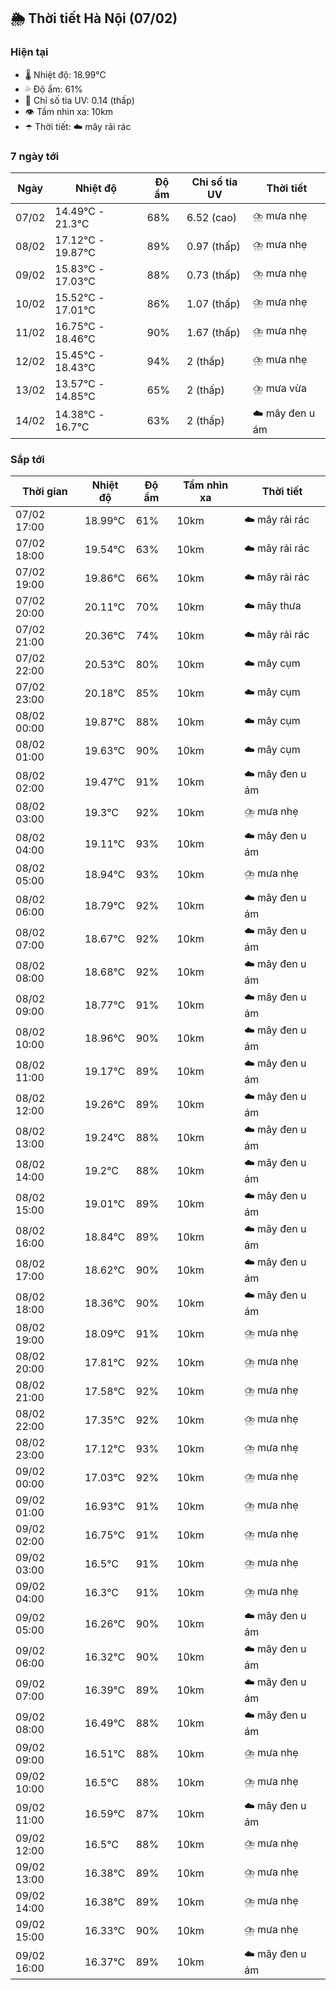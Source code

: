 ## 🌦️ Thời tiết Hà Nội (07/02)

### Hiện tại

- 🌡️ Nhiệt độ: 18.99℃
- 💦 Độ ẩm: 61%
- 🌟 Chỉ số tia UV: 0.14 (thấp)
- 👁️ Tầm nhìn xa: 10km
- ☂️ Thời tiết: ☁️ mây rải rác

### 7 ngày tới

| Ngày | Nhiệt độ | Độ ẩm | Chỉ số tia UV | Thời tiết |
| --- | --- | --- | --- | --- |
| 07/02 | 14.49℃ - 21.3℃ | 68% | 6.52 (cao) | ⛈️ mưa nhẹ |
| 08/02 | 17.12℃ - 19.87℃ | 89% | 0.97 (thấp) | ⛈️ mưa nhẹ |
| 09/02 | 15.83℃ - 17.03℃ | 88% | 0.73 (thấp) | ⛈️ mưa nhẹ |
| 10/02 | 15.52℃ - 17.01℃ | 86% | 1.07 (thấp) | ⛈️ mưa nhẹ |
| 11/02 | 16.75℃ - 18.46℃ | 90% | 1.67 (thấp) | ⛈️ mưa nhẹ |
| 12/02 | 15.45℃ - 18.43℃ | 94% | 2 (thấp) | ⛈️ mưa nhẹ |
| 13/02 | 13.57℃ - 14.85℃ | 65% | 2 (thấp) | ⛈️ mưa vừa |
| 14/02 | 14.38℃ - 16.7℃ | 63% | 2 (thấp) | ☁️ mây đen u ám |

### Sắp tới

| Thời gian | Nhiệt độ | Độ ẩm | Tầm nhìn xa | Thời tiết |
| --- | --- | --- | --- | --- |
| 07/02 17:00 | 18.99℃ | 61% | 10km | ☁️ mây rải rác |
| 07/02 18:00 | 19.54℃ | 63% | 10km | ☁️ mây rải rác |
| 07/02 19:00 | 19.86℃ | 66% | 10km | ☁️ mây rải rác |
| 07/02 20:00 | 20.11℃ | 70% | 10km | ☁️ mây thưa |
| 07/02 21:00 | 20.36℃ | 74% | 10km | ☁️ mây rải rác |
| 07/02 22:00 | 20.53℃ | 80% | 10km | ☁️ mây cụm |
| 07/02 23:00 | 20.18℃ | 85% | 10km | ☁️ mây cụm |
| 08/02 00:00 | 19.87℃ | 88% | 10km | ☁️ mây cụm |
| 08/02 01:00 | 19.63℃ | 90% | 10km | ☁️ mây cụm |
| 08/02 02:00 | 19.47℃ | 91% | 10km | ☁️ mây đen u ám |
| 08/02 03:00 | 19.3℃ | 92% | 10km | ⛈️ mưa nhẹ |
| 08/02 04:00 | 19.11℃ | 93% | 10km | ☁️ mây đen u ám |
| 08/02 05:00 | 18.94℃ | 93% | 10km | ⛈️ mưa nhẹ |
| 08/02 06:00 | 18.79℃ | 92% | 10km | ☁️ mây đen u ám |
| 08/02 07:00 | 18.67℃ | 92% | 10km | ☁️ mây đen u ám |
| 08/02 08:00 | 18.68℃ | 92% | 10km | ☁️ mây đen u ám |
| 08/02 09:00 | 18.77℃ | 91% | 10km | ☁️ mây đen u ám |
| 08/02 10:00 | 18.96℃ | 90% | 10km | ☁️ mây đen u ám |
| 08/02 11:00 | 19.17℃ | 89% | 10km | ☁️ mây đen u ám |
| 08/02 12:00 | 19.26℃ | 89% | 10km | ☁️ mây đen u ám |
| 08/02 13:00 | 19.24℃ | 88% | 10km | ☁️ mây đen u ám |
| 08/02 14:00 | 19.2℃ | 88% | 10km | ☁️ mây đen u ám |
| 08/02 15:00 | 19.01℃ | 89% | 10km | ☁️ mây đen u ám |
| 08/02 16:00 | 18.84℃ | 89% | 10km | ☁️ mây đen u ám |
| 08/02 17:00 | 18.62℃ | 90% | 10km | ☁️ mây đen u ám |
| 08/02 18:00 | 18.36℃ | 90% | 10km | ☁️ mây đen u ám |
| 08/02 19:00 | 18.09℃ | 91% | 10km | ⛈️ mưa nhẹ |
| 08/02 20:00 | 17.81℃ | 92% | 10km | ⛈️ mưa nhẹ |
| 08/02 21:00 | 17.58℃ | 92% | 10km | ⛈️ mưa nhẹ |
| 08/02 22:00 | 17.35℃ | 92% | 10km | ⛈️ mưa nhẹ |
| 08/02 23:00 | 17.12℃ | 93% | 10km | ⛈️ mưa nhẹ |
| 09/02 00:00 | 17.03℃ | 92% | 10km | ⛈️ mưa nhẹ |
| 09/02 01:00 | 16.93℃ | 91% | 10km | ⛈️ mưa nhẹ |
| 09/02 02:00 | 16.75℃ | 91% | 10km | ⛈️ mưa nhẹ |
| 09/02 03:00 | 16.5℃ | 91% | 10km | ⛈️ mưa nhẹ |
| 09/02 04:00 | 16.3℃ | 91% | 10km | ⛈️ mưa nhẹ |
| 09/02 05:00 | 16.26℃ | 90% | 10km | ☁️ mây đen u ám |
| 09/02 06:00 | 16.32℃ | 90% | 10km | ☁️ mây đen u ám |
| 09/02 07:00 | 16.39℃ | 89% | 10km | ☁️ mây đen u ám |
| 09/02 08:00 | 16.49℃ | 88% | 10km | ☁️ mây đen u ám |
| 09/02 09:00 | 16.51℃ | 88% | 10km | ⛈️ mưa nhẹ |
| 09/02 10:00 | 16.5℃ | 88% | 10km | ⛈️ mưa nhẹ |
| 09/02 11:00 | 16.59℃ | 87% | 10km | ☁️ mây đen u ám |
| 09/02 12:00 | 16.5℃ | 88% | 10km | ⛈️ mưa nhẹ |
| 09/02 13:00 | 16.38℃ | 89% | 10km | ⛈️ mưa nhẹ |
| 09/02 14:00 | 16.38℃ | 89% | 10km | ⛈️ mưa nhẹ |
| 09/02 15:00 | 16.33℃ | 90% | 10km | ⛈️ mưa nhẹ |
| 09/02 16:00 | 16.37℃ | 89% | 10km | ☁️ mây đen u ám |
